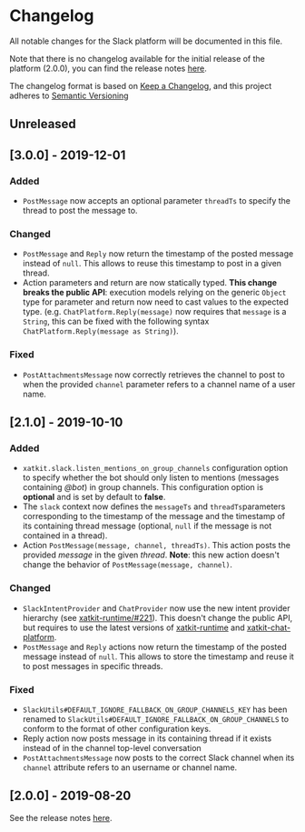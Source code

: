 # Changelog

All notable changes for the Slack platform will be documented in this file.

Note that there is no changelog available for the initial release of the platform (2.0.0), you can find the release notes [here](https://github.com/xatkit-bot-platform/xatkit-slack-platform/releases).

The changelog format is based on [Keep a Changelog](https://keepachangelog.com/en/1.0.0/), and this project adheres to [Semantic Versioning](https://semver.org/v2.0.0.html)

## Unreleased

## [3.0.0] - 2019-12-01

### Added
- `PostMessage` now accepts an optional parameter `threadTs` to specify the thread to post the message to.

### Changed
- `PostMessage` and `Reply` now return the timestamp of the posted message instead of `null`. This allows to reuse this timestamp to post in a given thread.
- Action parameters and return are now statically typed. **This change breaks the public API**: execution models relying on the generic `Object` type for parameter and return now need to cast values to the expected type. (e.g. `ChatPlatform.Reply(message)` now requires that `message` is a `String`, this can be fixed with the following syntax `ChatPlatform.Reply(message as String)`).  

### Fixed
- `PostAttachmentsMessage` now correctly retrieves the channel to post to when the provided `channel` parameter refers to a channel name of a user name.

## [2.1.0] - 2019-10-10

### Added

- `xatkit.slack.listen_mentions_on_group_channels` configuration option to specify whether the bot should only listen to mentions (messages containing *@bot*) in group channels. This configuration option is **optional** and is set by default to **false**.
- The `slack` context now defines the `messageTs` and `threadTs`parameters corresponding to the timestamp of the message and the timestamp of its containing thread message (optional, `null` if the message is not contained in a thread).
- Action `PostMessage(message, channel, threadTs)`. This action posts the provided *message* in the given *thread*. **Note**: this new action doesn't change the behavior of `PostMessage(message, channel)`.

### Changed

- `SlackIntentProvider` and `ChatProvider` now use the new intent provider hierarchy (see [xatkit-runtime/#221](https://github.com/xatkit-bot-platform/xatkit-runtime/issues/221)). This doesn't change the public API, but requires to use the latest versions of [xatkit-runtime](https://github.com/xatkit-bot-platform/xatkit-runtime) and [xatkit-chat-platform](https://github.com/xatkit-bot-platform/xatkit-chat-platform).
- `PostMessage` and `Reply` actions now return the timestamp of the posted message instead of `null`. This allows to store the timestamp and reuse it to post messages in specific threads.

### Fixed

- `SlackUtils#DEFAULT_IGNORE_FALLBACK_ON_GROUP_CHANNELS_KEY` has been renamed to `SlackUtils#DEFAULT_IGNORE_FALLBACK_ON_GROUP_CHANNELS` to conform to the format of other configuration keys.
- Reply action now posts message in its containing thread if it exists instead of in the channel top-level conversation
- `PostAttachmentsMessage` now posts to the correct Slack channel when its `channel` attribute refers to an username or channel name.

## [2.0.0] - 2019-08-20 

See the release notes [here](https://github.com/xatkit-bot-platform/xatkit-slack-platform/releases).
